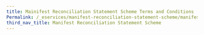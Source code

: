 ```yaml
---
title: Mainifest Reconciliation Statement Scheme Terms and Conditions 
Permalink: /_eservices/manifest-reconciliation-statement-scheme/manifest-reconciliation-statement-scheme-terms-and-conditions
third_nav_title: Manifest Reconciliation Statement Scheme
---
```



